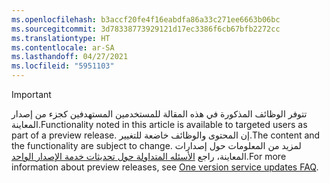 ```yaml
---
ms.openlocfilehash: b3accf20fe4f16eabdfa86a33c271ee6663b06bc
ms.sourcegitcommit: 3d78338773929121d17ec3386f6cb67bfb2272cc
ms.translationtype: HT
ms.contentlocale: ar-SA
ms.lasthandoff: 04/27/2021
ms.locfileid: "5951103"
---
```

> [!IMPORTANT]
> <span data-ttu-id="32980-101">تتوفر الوظائف المذكورة في هذه المقالة للمستخدمين المستهدفين كجزء من إصدار المعاينة.</span><span class="sxs-lookup"><span data-stu-id="32980-101">Functionality noted in this article is available to targeted users as part of a preview release.</span></span> <span data-ttu-id="32980-102">إن المحتوى والوظائف خاضعة للتغيير.</span><span class="sxs-lookup"><span data-stu-id="32980-102">The content and the functionality are subject to change.</span></span> <span data-ttu-id="32980-103">لمزيد من المعلومات حول إصدارات المعاينة، راجع [الأسئله المتداولة حول تحديثات خدمة الإصدار الواحد](/dynamics365/unified-operations/fin-and-ops/get-started/one-version).</span><span class="sxs-lookup"><span data-stu-id="32980-103">For more information about preview releases, see [One version service updates FAQ](/dynamics365/unified-operations/fin-and-ops/get-started/one-version).</span></span>